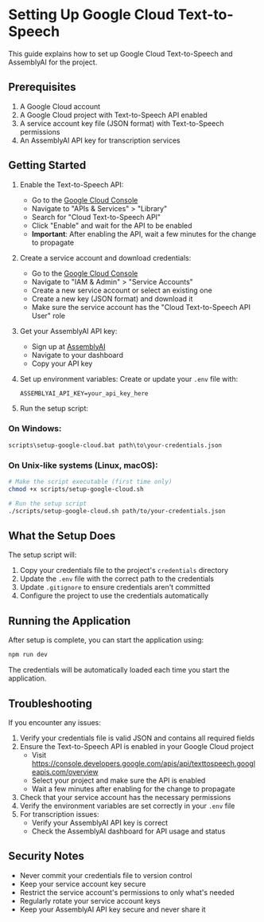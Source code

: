 # Setting Up Google Cloud Text-to-Speech

This guide explains how to set up Google Cloud Text-to-Speech and AssemblyAI for the project.

## Prerequisites

1. A Google Cloud account
2. A Google Cloud project with Text-to-Speech API enabled
3. A service account key file (JSON format) with Text-to-Speech permissions
4. An AssemblyAI API key for transcription services

## Getting Started

1. Enable the Text-to-Speech API:
   - Go to the [Google Cloud Console](https://console.cloud.google.com)
   - Navigate to "APIs & Services" > "Library"
   - Search for "Cloud Text-to-Speech API"
   - Click "Enable" and wait for the API to be enabled
   - **Important**: After enabling the API, wait a few minutes for the change to propagate

2. Create a service account and download credentials:
   - Go to the [Google Cloud Console](https://console.cloud.google.com)
   - Navigate to "IAM & Admin" > "Service Accounts"
   - Create a new service account or select an existing one
   - Create a new key (JSON format) and download it
   - Make sure the service account has the "Cloud Text-to-Speech API User" role

3. Get your AssemblyAI API key:
   - Sign up at [AssemblyAI](https://www.assemblyai.com/)
   - Navigate to your dashboard
   - Copy your API key

4. Set up environment variables:
   Create or update your `.env` file with:
   ```env
   ASSEMBLYAI_API_KEY=your_api_key_here
   ```

5. Run the setup script:

### On Windows:
```batch
scripts\setup-google-cloud.bat path\to\your-credentials.json
```

### On Unix-like systems (Linux, macOS):
```bash
# Make the script executable (first time only)
chmod +x scripts/setup-google-cloud.sh

# Run the setup script
./scripts/setup-google-cloud.sh path/to/your-credentials.json
```

## What the Setup Does

The setup script will:
1. Copy your credentials file to the project's `credentials` directory
2. Update the `.env` file with the correct path to the credentials
3. Update `.gitignore` to ensure credentials aren't committed
4. Configure the project to use the credentials automatically

## Running the Application

After setup is complete, you can start the application using:

```bash
npm run dev
```

The credentials will be automatically loaded each time you start the application.

## Troubleshooting

If you encounter any issues:

1. Verify your credentials file is valid JSON and contains all required fields
2. Ensure the Text-to-Speech API is enabled in your Google Cloud project
   - Visit https://console.developers.google.com/apis/api/texttospeech.googleapis.com/overview
   - Select your project and make sure the API is enabled
   - Wait a few minutes after enabling for the change to propagate
3. Check that your service account has the necessary permissions
4. Verify the environment variables are set correctly in your `.env` file
5. For transcription issues:
   - Verify your AssemblyAI API key is correct
   - Check the AssemblyAI dashboard for API usage and status

## Security Notes

- Never commit your credentials file to version control
- Keep your service account key secure
- Restrict the service account's permissions to only what's needed
- Regularly rotate your service account keys
- Keep your AssemblyAI API key secure and never share it
